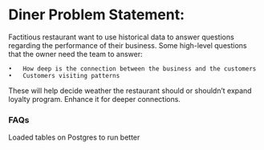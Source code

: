 # Diner Problem Statement:

Factitious restaurant want to use historical data to answer questions regarding the performance of their business. Some high-level questions that the owner need the team to answer:

    •	How deep is the connection between the business and the customers 
    •	Customers visiting patterns
    
These will help decide weather the restaurant should or shouldn’t expand loyalty program. Enhance it for deeper connections. 

### FAQs

Loaded tables on Postgres to run better